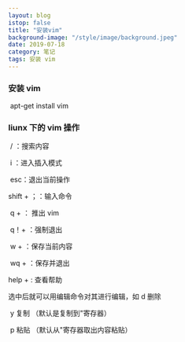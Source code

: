 ```yaml
---
layout: blog
istop: false
title: "安装vim"
background-image: "/style/image/background.jpeg"
date: 2019-07-18
category: 笔记
tags: 安装 vim
---
```


### 安装 vim

​ apt-get install vim

### liunx 下的 vim 操作

​ / ：搜索内容

​ i ：进入插入模式

​ esc：退出当前操作

shift + ；：输入命令

​ q + <Enter>： 推出 vim

​ q！+ <Enter>：强制退出

​ w + <Enter>：保存当前内容

​ wq + <Enter>：保存并退出

help + <Enter>: 查看帮助

选中后就可以用编辑命令对其进行编辑，如
d 删除

​ y 复制 （默认是复制到"寄存器）

​ p 粘贴 （默认从"寄存器取出内容粘贴）


